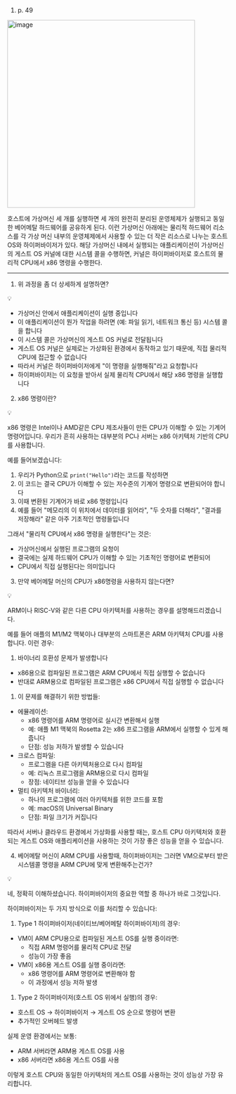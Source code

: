 1. p. 49

<img width="427" alt="image" src="https://github.com/user-attachments/assets/e734ff1a-0cf5-401b-8d38-d09ffb8698b4" />


호스트에 가상머신 세 개를 실행하면 세 개의 완전히 분리된 운영체제가 실행되고 동일한 베어메탈 하드웨어를 공유하게 된다. 이런 가상머신 아래에는 물리적 하드웨어 리소스를 각 가상 머신 내부의 운영체제에서 사용할 수 있는 더 작은 리소스로 나누는 호스트 OS와 하이퍼바이저가 있다. 해당 가상머신 내에서 실행되는 애플리케이션이 가상머신의 게스트 OS 커널에 대한 시스템 콜을 수행하면, 커널은 하이퍼바이저로 호스트의 물리적 CPU에서 x86 명령을 수행한다.

---

1) 위 과정을 좀 더 상세하게 설명하면?

<aside>
💡

- 가상머신 안에서 애플리케이션이 실행 중입니다
- 이 애플리케이션이 뭔가 작업을 하려면 (예: 파일 읽기, 네트워크 통신 등) 시스템 콜을 합니다
- 이 시스템 콜은 가상머신의 게스트 OS 커널로 전달됩니다
- 게스트 OS 커널은 실제로는 가상화된 환경에서 동작하고 있기 때문에, 직접 물리적 CPU에 접근할 수 없습니다
- 따라서 커널은 하이퍼바이저에게 "이 명령을 실행해줘"라고 요청합니다
- 하이퍼바이저는 이 요청을 받아서 실제 물리적 CPU에서 해당 x86 명령을 실행합니다
</aside>

2) x86 명령이란?

<aside>
💡

x86 명령은 Intel이나 AMD같은 CPU 제조사들이 만든 CPU가 이해할 수 있는 기계어 명령어입니다. 우리가 흔히 사용하는 대부분의 PC나 서버는 x86 아키텍처 기반의 CPU를 사용합니다.

예를 들어보겠습니다:

1. 우리가 Python으로 `print("Hello")`라는 코드를 작성하면
2. 이 코드는 결국 CPU가 이해할 수 있는 저수준의 기계어 명령으로 변환되어야 합니다
3. 이때 변환된 기계어가 바로 x86 명령입니다
4. 예를 들어 "메모리의 이 위치에서 데이터를 읽어라", "두 숫자를 더해라", "결과를 저장해라" 같은 아주 기초적인 명령들입니다

그래서 "물리적 CPU에서 x86 명령을 실행한다"는 것은:

- 가상머신에서 실행된 프로그램의 요청이
- 결국에는 실제 하드웨어 CPU가 이해할 수 있는 기초적인 명령어로 변환되어
- CPU에서 직접 실행된다는 의미입니다
</aside>

3) 만약 베어메탈 머신의 CPU가 x86명령을 사용하지 않는다면?

<aside>
💡

ARM이나 RISC-V와 같은 다른 CPU 아키텍처를 사용하는 경우를 설명해드리겠습니다.

예를 들어 애플의 M1/M2 맥북이나 대부분의 스마트폰은 ARM 아키텍처 CPU를 사용합니다. 이런 경우:

1. 바이너리 호환성 문제가 발생합니다
- x86용으로 컴파일된 프로그램은 ARM CPU에서 직접 실행할 수 없습니다
- 반대로 ARM용으로 컴파일된 프로그램은 x86 CPU에서 직접 실행할 수 없습니다
1. 이 문제를 해결하기 위한 방법들:
- 에뮬레이션:
    - x86 명령어를 ARM 명령어로 실시간 변환해서 실행
    - 예: 애플 M1 맥북의 Rosetta 2는 x86 프로그램을 ARM에서 실행할 수 있게 해줍니다
    - 단점: 성능 저하가 발생할 수 있습니다
- 크로스 컴파일:
    - 프로그램을 다른 아키텍처용으로 다시 컴파일
    - 예: 리눅스 프로그램을 ARM용으로 다시 컴파일
    - 장점: 네이티브 성능을 얻을 수 있습니다
- 멀티 아키텍처 바이너리:
    - 하나의 프로그램에 여러 아키텍처를 위한 코드를 포함
    - 예: macOS의 Universal Binary
    - 단점: 파일 크기가 커집니다

따라서 서버나 클라우드 환경에서 가상화를 사용할 때는, 호스트 CPU 아키텍처와 호환되는 게스트 OS와 애플리케이션을 사용하는 것이 가장 좋은 성능을 얻을 수 있습니다.

</aside>

4) 베어메탈 머신이 ARM CPU를 사용할때, 하이퍼바이저는 그러면 VM으로부터 받은 시스템콜 명령을 ARM CPU에 맞게 변환해주는건가?

<aside>
💡

네, 정확히 이해하셨습니다. 하이퍼바이저의 중요한 역할 중 하나가 바로 그것입니다.

하이퍼바이저는 두 가지 방식으로 이를 처리할 수 있습니다:

1. Type 1 하이퍼바이저(네이티브/베어메탈 하이퍼바이저)의 경우:
- VM이 ARM CPU용으로 컴파일된 게스트 OS를 실행 중이라면:
    - 직접 ARM 명령어를 물리적 CPU로 전달
    - 성능이 가장 좋음
- VM이 x86용 게스트 OS를 실행 중이라면:
    - x86 명령어를 ARM 명령어로 변환해야 함
    - 이 과정에서 성능 저하 발생
1. Type 2 하이퍼바이저(호스트 OS 위에서 실행)의 경우:
- 호스트 OS → 하이퍼바이저 → 게스트 OS 순으로 명령어 변환
- 추가적인 오버헤드 발생

실제 운영 환경에서는 보통:

- ARM 서버라면 ARM용 게스트 OS를 사용
- x86 서버라면 x86용 게스트 OS를 사용

이렇게 호스트 CPU와 동일한 아키텍처의 게스트 OS를 사용하는 것이 성능상 가장 유리합니다.

</aside>
